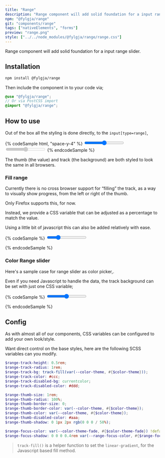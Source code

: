 ```yaml
---
title: "Range"
description: "Range component will add solid foundation for a input range slider"
npm: "@fylgja/range"
git: "components/range"
tags: ["nativeElements", "forms"]
preview: "range.png"
style: ["../../node_modules/@fylgja/range/range.css"]
---
```


Range component will add solid foundation for a input range slider.

## Installation

```bash
npm install @fylgja/range
```

Then include the component in to your code via;

```scss
@use "@fylgja/range";
// Or via PostCSS import
@import "@fylgja/range";
```

## How to use

Out of the box all the styling is done directly,
to the `input[type=range]`,

{% codeSample html, "space-y-4" %}
<input type="range" value="50">
<input type="range" value="50" disabled>
{% endcodeSample %}

The thumb (the value) and track (the background) are both styled to look the same in all browsers.

### Fill range

Currently there is no cross browser support for “filling” the track,
as a way to visually show progress,
from the left or right of the thumb.

Only Firefox supports this, for now.

Instead, we provide a CSS variable that can be adjusted as a percentage to match the value.

Using a little bit of javascript this can also be added relatively with ease.

{% codeSample %}
<input type="range" value="60" min="10" max="200" id="range-slider-with-js">
<script>
const setRangeValue = (input) => {
  const min = input.getAttribute('min') || 0;
  const max = input.getAttribute('max') || 100;
  const value = input.value || 50;
  const fillPercentage = Math.round(100 * (value - min) / (max - min));
  input.style.setProperty('--_fill', fillPercentage);
}
setRangeValue(document.getElementById("range-slider-with-js"));
document.addEventListener('input', event => {
  const input = event.target;
  if (input.id !== "range-slider-with-js") return;
  setRangeValue(input);
});
</script>
{% endcodeSample %}

### Color Range slider

Here's a sample case for range slider as color picker,.

Even if you need Javascript to handle the data,
the track background can be set with just one CSS variable;

{% codeSample %}
<input type="range" name="color-range" class="rainbow-slider" min="0" max="300">
<style>
.rainbow-slider {
  --range-track-bg: linear-gradient(
    to var(--fill-direction, right),
    hsl(0deg 100% 50%),
    hsl(120deg 100% 50%),
    hsl(240deg 100% 50%),
    hsl(300deg 100% 50%)
  );
  --range-track-height: 1rem;
  --range-thumb-border-size: 2px;
  --range-thumb-color: hsl(0deg 0% 100% / 80%);
  --range-thumb-stroke: hsl(0deg 0% 0% / 60%);
}
</style>
{% endcodeSample %}

## Config

As with almost all of our components,
CSS variables can be configured to add your own look/style.

Want direct control on the base styles,
here are the following SCSS variables can you modify.

```scss
$range-track-height: 0.5rem;
$range-track-radius: 1rem;
$range-track-bg: track-fill(var(--color-theme, #{$color-theme}));
$range-track-color: #ccc;
$range-track-disabled-bg: currentcolor;
$range-track-disabled-color: #ddd;

$range-thumb-size: 1rem;
$range-thumb-radius: 100%;
$range-thumb-border-size: 0;
$range-thumb-border-color: var(--color-theme, #{$color-theme});
$range-thumb-color: var(--color-theme, #{$color-theme});
$range-thumb-disabled-color: #aaa;
$range-thumb-shadow: 0 1px 2px rgb(0 0 0 / 50%);

$range-focus-color: var(--color-theme-fade, #{$color-theme-fade}) !default;
$range-focus-shadow: 0 0 0 0.4rem var(--range-focus-color, #{$range-focus-color}) !default;
```

> `track-fill()` is a helper function to set the `linear-gradient`,
> for the Javascript based fill method.
